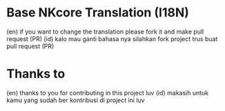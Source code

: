 # Base NKcore Translation (I18N)

(en) if you want to change the translation please fork it and make pull request (PR)
(id) kalo mau ganti bahasa nya silahkan fork project trus buat pull request (PR)

# Thanks to

(en) thanks to you for contributing in this project luv
(id) makasih untuk kamu yang sudah ber kontribusi di project ini luv
